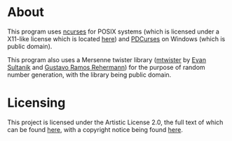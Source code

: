 # About
This program uses [ncurses](https://invisible-island.net/ncurses/) for POSIX systems (which is licensed under a X11-like license which is located [here](doc/licenses/NCURSES.txt)) and [PDCurses](https://github.com/wmcbrine/PDCurses) on Windows (which is public domain).

This program also uses a Mersenne twister library ([mtwister](https://github.com/ESultanik/mtwister) by [Evan Sultanik](https://github.com/ESultanik) and [Gustavo Ramos Rehermann](https://github.com/wallabra)) for the purpose of random number generation, with the library being public domain.

# Licensing
This project is licensed under the Artistic License 2.0, the full text of which can be found [here](LICENSE.txt), with a copyright notice being found [here](NOTICE.txt).

